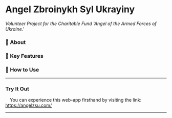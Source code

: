 # Angel Zbroinykh Syl Ukrayiny

_Volunteer Project for the Charitable Fund 'Angel of the Armed Forces of Ukraine.'_

### 📒 About




### 🔩 Key Features




### 📝 How to Use













- - -

### Try It Out
&emsp;You can experience this web-app firsthand by visiting the link: https://angelzsu.com/

- - -


